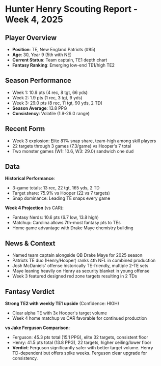 # Hunter Henry Scouting Report - Week 4, 2025

## Player Overview
- **Position**: TE, New England Patriots (#85)
- **Age**: 30, Year 9 (5th with NE)
- **Current Status**: Team captain, TE1 depth chart
- **Fantasy Ranking**: Emerging low-end TE1/high TE2

## Season Performance
- Week 1: 10.6 pts (4 rec, 8 tgt, 66 yds)
- Week 2: 1.9 pts (1 rec, 3 tgt, 9 yds)
- Week 3: 29.0 pts (8 rec, 11 tgt, 90 yds, 2 TD)
- **Season Average**: 13.8 PPG
- **Consistency**: Volatile (1.9-29.0 range)

## Recent Form
- Week 3 explosion: Elite 81% snap share, team-high among skill players
- 22 targets through 3 games (7.3/game) vs Hooper's 7 total
- Two monster games (W1: 10.6, W3: 29.0) sandwich one dud

## Data
**Historical Performance**:
- 3-game totals: 13 rec, 22 tgt, 165 yds, 2 TD
- Target share: 75.9% vs Hooper (22 vs 7 targets)
- Snap dominance: Leading TE snaps every game

**Week 4 Projection** (vs CAR):
- Fantasy Nerds: 10.6 pts (6.7 low, 13.8 high)
- Matchup: Carolina allows 7th-most fantasy pts to TEs
- Home game advantage with Drake Maye chemistry building

## News & Context
- Named team captain alongside QB Drake Maye for 2025 season
- Patriots TE duo (Henry/Hooper) ranks 4th NFL in combined production
- Josh McDaniels' offense historically TE-friendly, multiple 2-TE sets
- Maye leaning heavily on Henry as security blanket in young offense
- Week 3 featured designed red zone targets resulting in 2 TDs

## Fantasy Verdict
**Strong TE2 with weekly TE1 upside** (Confidence: HIGH)
- Clear alpha TE with 3x Hooper's target volume
- Week 4 home matchup vs CAR favorable for continued production

**vs Jake Ferguson Comparison**:
- Ferguson: 45.3 pts total (15.1 PPG), elite 32 targets, consistent floor
- Henry: 41.5 pts total (13.8 PPG), 22 targets, higher ceiling/lower floor
- **Verdict**: Ferguson significantly safer with better target volume. Henry TD-dependent but offers spike weeks. Ferguson clear upgrade for consistency.